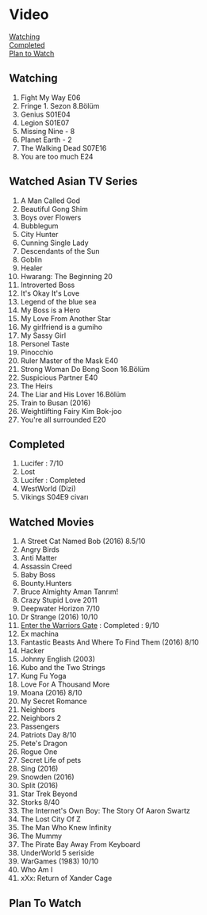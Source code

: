 # Video
[Watching](#watching)  
[Completed](#completed)  
[Plan to Watch](#plan-to-watch)  


## Watching
1. Fight My Way E06
1. Fringe 1. Sezon 8.Bölüm
1. Genius S01E04
1. Legion S01E07
1. Missing Nine - 8
1. Planet Earth - 2
1. The Walking Dead S07E16
1. You are too much E24

## Watched Asian TV Series
1. A Man Called God
1. Beautiful Gong Shim
1. Boys over Flowers
1. Bubblegum
1. City Hunter
1. Cunning Single Lady
1. Descendants of the Sun 
1. Goblin
1. Healer
1. Hwarang: The Beginning 20
1. Introverted Boss
1. It's Okay It's Love
1. Legend of the blue sea
1. My Boss is a Hero
1. My Love From Another Star
1. My girlfriend is a gumiho
1. My Sassy Girl
1. Personel Taste
1. Pinocchio
1. Ruler Master of the Mask E40
1. Strong Woman Do Bong Soon 16.Bölüm
1. Suspicious Partner E40
1. The Heirs
1. The Liar and His Lover 16.Bölüm
1. Train to Busan (2016)
1. Weightlifting Fairy Kim Bok-joo
1. You're all surrounded E20

## Completed
1. Lucifer : 7/10
1. Lost
1. Lucifer : Completed
1. WestWorld (Dizi)
1. Vikings S04E9 civarı

## Watched Movies
1. A Street Cat Named Bob (2016)	8.5/10
1. Angry Birds
1. Anti Matter
1. Assassin Creed
1. Baby Boss
1. Bounty.Hunters
1. Bruce Almighty Aman Tanrım!
1. Crazy Stupid Love 2011
1. Deepwater Horizon 7/10
1. Dr Strange (2016)	10/10
1. [Enter the Warriors Gate](https://www.imdb.com/title/tt4652532/) : Completed : 9/10
1. Ex machina
1. Fantastic Beasts And Where To Find Them (2016)	8/10
1. Hacker
1. Johnny English (2003)
1. Kubo and the Two Strings
1. Kung Fu Yoga
1. Love For A Thousand More
1. Moana (2016)	8/10
1. My Secret Romance
1. Neighbors
1. Neighbors 2
1. Passengers
1. Patriots Day 8/10
1. Pete's Dragon
1. Rogue One 
1. Secret Life of pets
1. Sing (2016)
1. Snowden (2016)
1. Split (2016)
1. Star Trek Beyond
1. Storks 8/40
1. The Internet's Own Boy: The Story Of Aaron Swartz
1. The Lost City Of Z
1. The Man Who Knew Infinity
1. The Mummy
1. The Pirate Bay Away From Keyboard
1. UnderWorld 5 seriside
1. WarGames (1983) 10/10
1. Who Am I
1. xXx: Return of Xander Cage

## Plan To Watch
